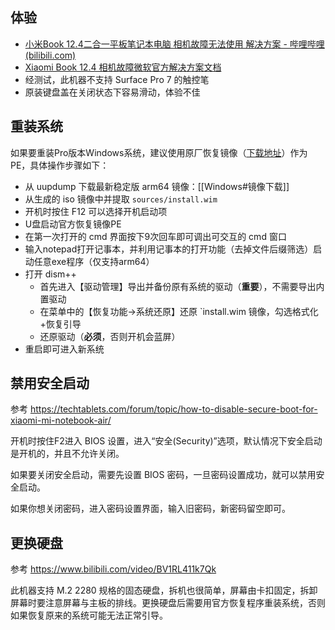 ## 体验

- [小米Book 12.4二合一平板笔记本电脑 相机故障无法使用 解决方案 - 哔哩哔哩 (bilibili.com)](https://www.bilibili.com/read/cv23958136)
- [Xiaomi Book 12.4 相机故障微软官方解决方案文档](https://learn.microsoft.com/en-us/windows/release-health/status-windows-11-22h2#3108msgdesc)
- 经测试，此机器不支持 Surface Pro 7 的触控笔
- 原装键盘盖在关闭状态下容易滑动，体验不佳

## 重装系统

如果要重装Pro版本Windows系统，建议使用原厂恢复镜像（[下载地址](https://www.mi.com/service/notebook/drivers/A51)）作为PE，具体操作步骤如下：

- 从 uupdump 下载最新稳定版 arm64 镜像：[[Windows#镜像下载]]
- 从生成的 iso 镜像中并提取 `sources/install.wim`
- 开机时按住 F12 可以选择开机启动项
- U盘启动官方恢复镜像PE
- 在第一次打开的 cmd 界面按下9次回车即可调出可交互的 cmd 窗口
- 输入notepad打开记事本，并利用记事本的打开功能（去掉文件后缀筛选）启动任意exe程序（仅支持arm64）
- 打开 dism++
	- 首先进入【驱动管理】导出并备份原有系统的驱动（**重要**），不需要导出内置驱动
	- 在菜单中的【恢复功能->系统还原】还原 `install.wim 镜像，勾选格式化+恢复引导
	- 还原驱动（**必须**，否则开机会蓝屏）
- 重启即可进入新系统

## 禁用安全启动

参考 https://techtablets.com/forum/topic/how-to-disable-secure-boot-for-xiaomi-mi-notebook-air/

开机时按住F2进入 BIOS 设置，进入“安全(Security)”选项，默认情况下安全启动是开机的，并且不允许关闭。

如果要关闭安全启动，需要先设置 BIOS 密码，一旦密码设置成功，就可以禁用安全启动。

如果你想关闭密码，进入密码设置界面，输入旧密码，新密码留空即可。


## 更换硬盘

参考 https://www.bilibili.com/video/BV1RL411k7Qk

此机器支持 M.2 2280 规格的固态硬盘，拆机也很简单，屏幕由卡扣固定，拆卸屏幕时要注意屏幕与主板的排线。更换硬盘后需要用官方恢复程序重装系统，否则如果恢复原来的系统可能无法正常引导。